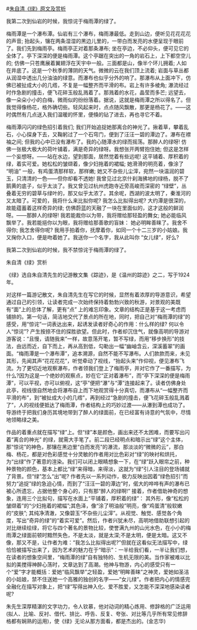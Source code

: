 #[朱自清《绿》原文及赏析](https://www.vrrw.net/wx/9125.html)

我第二次到仙岩的时候，我惊诧于梅雨潭的绿了。

梅雨潭是一个瀑布潭。仙岩有三个瀑布，梅雨瀑最低。走到山边，便听见花花花花的声音; 抬起头，镶在两条湿湿的黑边儿里的，一带白而发亮的水便呈现于眼前了。我们先到梅雨亭。梅雨亭正对着那条瀑布; 坐在亭边，不必仰头，便可见它的全体了。亭下深深的便是梅雨潭。这个亭踞在突出的一角的岩石上，上下都空空儿的; 仿佛一只苍鹰展着翼翅浮在天宇中一般。三面都是山，像半个环儿拥着; 人如在井底了。这是一个秋季的薄阴的天气。微微的云在我们顶上流着; 岩面与草丛都从润湿中透出几分油油的绿意。而瀑布也似乎分外的响了。那瀑布从上面冲下，仿佛已被扯成大小的几绺，不复是一幅整齐而平滑的布。岩上有许多棱角; 瀑流经过时作急剧的撞击，便飞花碎玉般乱溅着了。那溅着的水花，晶莹而多芒; 远望去，像一朵朵小小的白梅，微雨似的纷纷落着。据说，这就是梅雨潭之所以得名了。但我觉得像杨花，格外确切些。轻风起来时，点点随风飘散，那更是杨花了。——这时偶然有几点送入我们温暖的怀里，便倏的钻了进去，再也寻它不着。



梅雨潭闪闪的绿色招引着我们; 我们开始追捉她那离合的神光了。揪着草，攀着乱石，小心探身下去，又鞠躬过了一个石穹门，便到了汪汪一碧的潭边了。瀑布在襟袖之间; 但我的心中已没有瀑布了。我的心随潭水的绿而摇荡。那醉人的绿呀! 仿佛一张极大极大的荷叶铺着，满是奇异的绿呀。我想张开两臂抱住她; 但这是怎样一个妄想呀。——站在水边，望到那面，居然觉着有些远呢! 这平铺着、厚积着的绿，着实可爱。她松松的皱缬着，像少妇拖着的裙幅; 她滑滑的明亮着，像涂了 “明油” 一般，有鸡蛋清那样软，那样嫩; 她又不杂些儿尘滓，宛然一块温润的碧玉，只清清的一色——但你却看不透她! 我曾见过北京什刹海拂地的绿杨，脱不了鹅黄的底子，似乎太淡了。我又曾见过杭州虎跑寺近旁高峻而深密的 “绿壁”，丛叠着无穷的碧草与绿叶的，那又似乎太浓了。其余呢，西湖的波太明了，秦淮河的又太暗了。可爱的，我将什么来比拟你呢? 我怎么比拟得出呢? 大约潭是很深的，故能蕴蓄着这样奇异的绿; 仿佛蔚蓝的天融了一块在里面似的，这才这般的鲜润呀。——那醉人的绿呀! 我若能裁你以为带，我将赠给那轻盈的舞女; 她必能临风飘举了。我若能挹你以为眼，我将赠给那善歌的盲妹： 她必明眸善睐了。我舍不得你; 我怎舍得你呢? 我用手拍着你，抚摩着你，如同一个十二三岁的小姑娘。我又掬你入口，便是吻着她了。我送你一个名字，我从此叫你 “女儿绿”，好么?

我第二次到仙岩的时候，我不禁惊诧于梅雨潭的绿了。

朱自清《绿》赏析

《绿》选自朱自清先生的记游散文集《踪迹》，是《温州的踪迹》之二，写于1924年。

对这样一篇游记散文，朱自清先生在写它的时候，显然有着浓厚的导游意识，希望通过自己的引领，让读者完成一次始终保持着勃勃兴致的秋游，对景观的美既有“面”上的总体了解，更有“点” 上的难忘印象。文章的结构正是基于这一考虑而铺排的。第一句话，简洁地交代了景点的所在地，同时，把自己对“梅雨潭的绿”的感受，用“惊诧”一词表达出来，起诱发读者好奇心的作用：什么样的绿? 何以令人“惊诧”? 产生按捺不住的探胜欲望。但此时，作者却沉住气，就像高明的导游对游客说：“且慢，请随我来”一样，故意荡开笔，暂不写绿，而用“移步换形”的技法，由远而近，自下而上，再从高到低，勾勒出一幅“幽岫含云，深溪蓄翠”的画面。“梅雨潭是一个瀑布潭”，追本溯源，自然不能不写瀑布。人们款款而来，未见其形，先闻其声“花花花花”，听觉牵动了视线，“抬起头来”作仰视，便见瀑布飞流。为了更切近地观察瀑布，作者领我们登上了梅雨亭，并对它作了一番描写，为什么?因为这是一个绝妙的观察点，妙在它“正对着瀑布”，而“亭下深深的便是梅雨潭”，可以平视，亦可以俯视，这“亭”便把“瀑”与“潭”连接起来了。读者仿佛身处此亭，视线很自然地会将瀑布自上而下地观赏得十分真切，而瀑布从“一幅整齐而平滑的布”，到“被扯成大小的几绺”，再到经过“急剧的撞击，便飞花碎玉般乱溅着了”，人的视线便抵达了梅雨潭，作者结构上的巧妙过渡——从瀑到潭也成功了。导游终于把我们身历其境地带到了醉人的绿面前，在已经富有诗意的气氛中，尽情地领略绿之美。

作品的着重点就在描写“绿”上。但“绿”本是颜色，画出来还不太困难，而要写出闪着“离合的神光” 的绿，就需大手笔了。前二段已经明点和暗示出“绿”这个主体，那“惊诧”的神色，那镶在黑边里“白而发亮”的瀑流，那淡淡的“微微的云”，那白梅、杨花，都是对色彩感觉十分灵敏的作者用对比色彩对“绿”的映衬和烘托，为“出绿”作了著意的渲染。我们可以闭上眼睛想象一下，在“绿”跃入眼帘之前，种种景物的颜色，基本上都比“绿”来得暗，来得淡，这就为“绿”引人注目的登场铺就了背景。但“绿”怎么“出”呢? 作者先以一系列动作，极力反映出因着“绿色招引”而努力“追捉”绿的急迫心情，而到了“汪汪一碧的潭边”时，偌大的哗哗有声的瀑布已被心所遗忘，占据他整个身心的，只有那“醉人的绿啊!” 接着，作者借助神奇的想象，连用三个比拟句，描写在水面上“平铺着，厚积着的绿”： 其外形，像“松松的皱缬着”的“少妇拖着的裙幅”;其色泽，像“涂了明油般”明亮，像“鸡蛋清”般软嫩的“皮肤”; 其纯净清澈，又像碧玉“不杂些儿尘滓”。从视觉、触觉、感觉各个角度，写出“奇异的绿”的“着实可爱”。然后，作者兴犹未尽，高明地借助联想引起的对比继续绘绿，将它与四个著名的景物比较，使誉满九州的山光水色，在小小的梅雨潭之绿面前顿时黯然失色，不是太淡，就是太深;不是太明，便是太暗。这又不像，那又不是，让作者为难：“我怎么比拟得出呢?”但就在这看似无法描写中，绿恰恰被描写出来了，因为艺术的魅力在于“暗示”：一半给我们看，一半让我们想，在读者的想象空间里，“梅雨潭的绿”自有独特的、生机无限的美。当作家被难以比拟的美搅得神醉心荡时，文章达到了高潮。他神与物游，内心的感受只有一个“爱”字才能概括：爱她“临风飘举”之轻盈，爱她“明眸善睐”之神灵，爱她如圣洁的小姑娘，禁不住送她一个高雅的独创的名字——“女儿绿”。作者把内心的情感完全融化在描写对象上，把“绿”写得出神入化、爱不胜爱，又怎能不深深地感染读者呢?

朱先生深厚精湛的文字功力，令人钦慕，他对动词的精心炼用、修辞格的广泛运用(拟人、比喻、反衬、借代、排比、呼告、反复、夸张、对比等几乎所有常见修辞格都有娴熟的运用)，使《绿》无论从那方面看，都是杰出的。(金志华)

